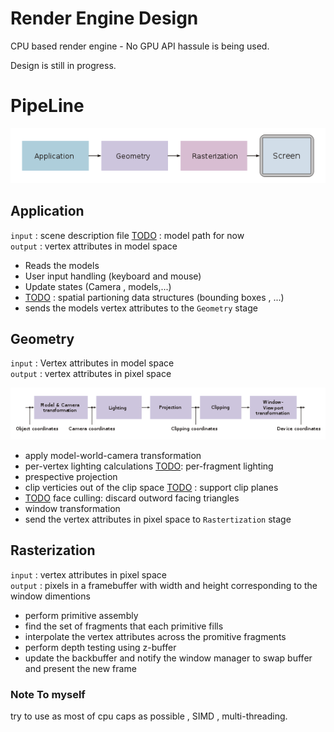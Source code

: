 # Render Engine Design
CPU based render engine - No GPU API hassule is being used.

Design is still in progress.
# PipeLine
![Graphics Pipeline](imgs/gppln.png "Graphics Pipeline")

## Application 
`input` : scene description file [TODO](adel) : model path for now <br>
`output` : vertex attributes in model space
- Reads the models 
- User input handling (keyboard and mouse)
- Update states (Camera , models,...)
- [TODO](adel) : spatial partioning data structures (bounding boxes , ...)
- sends the models vertex attributes to the `Geometry` stage

## Geometry
`input` : Vertex attributes in model space <br>
`output` : vertex attributes in pixel space

![Geometry Stage](imgs/gmtr.png "Geometry Stage")

- apply model-world-camera transformation
- per-vertex lighting calculations [TODO](adel): per-fragment lighting
- prespective projection
- clip verticies out of the clip space [TODO](adel) : support clip planes
- [TODO](adel) face culling: discard outword facing triangles
- window transformation
- send the vertex attributes in pixel space to `Rastertization` stage

## Rasterization

`input` : vertex attributes in pixel space <br>
`output` : pixels in a framebuffer with width and height corresponding to the window dimentions

- perform primitive assembly
- find the set of fragments that each primitive fills
- interpolate the vertex attributes across the promitive fragments
- perform depth testing using z-buffer
- update the backbuffer and notify the window manager to swap buffer and present the new frame


### Note To myself
try to use as most of cpu caps as possible , SIMD , multi-threading.

